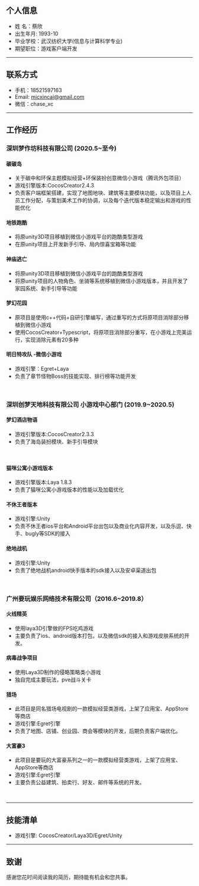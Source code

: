 
## 个人信息

- 姓    名：蔡欣
- 出生年月: 1993-10
- 毕业学校：武汉纺织大学(信息与计算科学专业)
- 期望职位：游戏客户端开发

---

## 联系方式

- 手机：18521597163
- Email: micxincai@gmail.com
- 微信：chase_xc

---
## 工作经历
### 深圳梦作坊科技有限公司 (2020.5~至今)

#### 碳碳岛 
* 关于碳中和环保主题模拟经营+环保装扮创意微信小游戏（腾讯外包项目）
* 游戏引擎版本:CocosCreator2.4.3
* 负责客户端框架搭建，实现了地图地块、建筑等主要模块功能，以及项目上人员工作分配，与策划美术工作的协调，以及每个迭代版本稳定输出和游戏的性能优化

#### 地铁跑酷
* 将原unity3D项目移植到微信小游戏平台的跑酷类型游戏
* 在原unity项目上开发新手引导、局内惊喜宝箱等功能

#### 神庙逃亡
* 将原unity3D项目移植到微信小游戏平台的跑酷类型游戏
* 将原unity项目的人物角色、坐骑等系统移植到微信小游戏版本，并且开发了家园系统、新手引导等功能

#### 梦幻花园
* 原项目是使用c++代码+自研引擎编写，通过重写的方式将原项目消除部分移植到微信小游戏
* 使用CocosCreator+Typescript，将原项目消除部分重写，在小游戏上完美运行，实现消除元素有20多种

#### 明日特攻队 -微信小游戏
* 游戏引擎：Egret+Laya
* 负责了章节怪物Boss的技能实现、排行榜等功能开发  
   
&nbsp;


### 深圳创梦天地科技有限公司 小游戏中心部门 (2019.9~2020.5)

#### 梦幻酒店物语
* 游戏引擎版本:CocosCreator2.3.3
* 负责了海岛装扮模块、新手引导模块
  
&nbsp;

#### 猫咪公寓小游戏版本
* 游戏引擎版本:Laya 1.8.3
* 负责了猫咪公寓小游戏版本的性能以及加载优化

#### 不休王者版本
* 游戏引擎:Unity
* 负责不休王者ios平台和Android平台出包以及商业化内容开发，以及乐逗、快手、bugly等SDK的接入

#### 绝地战机
* 游戏引擎:Unity
* 负责了绝地战机android快手版本的sdk接入以及安卓渠道出包

&nbsp;

### 广州要玩娱乐网络技术有限公司（2016.6~2019.8）

#### 火线精英 <!--[小程序码](http://120.79.10.16/images/island.jpeg) -->
* 使用laya3D引擎做的FPS吃鸡游戏
* 主要负责了ios、android版本打包，以及微信sdk的接入和游戏皮肤系统的开发。

  
#### 病毒战争项目 <!--[小程序码](http://120.79.10.16/images/virus.jpeg) -->
* 使用Laya3D制作的侵略策略类小游戏
* 独自完成主要玩法，pve战斗关卡

#### 猎场 
* 此项目是同名猎场电视剧的一款模拟经营类游戏，上架了应用宝、AppStore等商店
* 游戏引擎:Egret引擎
* 负责了地图、店铺、创业园、商会等模块的开发，后期负责客户端优化。

#### 大富豪3
* 此项目是要玩的大富豪系列之一的一款模拟经营类游戏，上架了应用宝、AppStore等商店
* 游戏引擎:Egret引擎
* 主要负责公益建筑、拍卖行、好友、邮件等系统的开发。

&nbsp;

---
## 技能清单

* 游戏引擎: CocosCreator/Laya3D/Egret/Unity
  
---
## 致谢
感谢您花时间阅读我的简历，期待能有机会和您共事。
